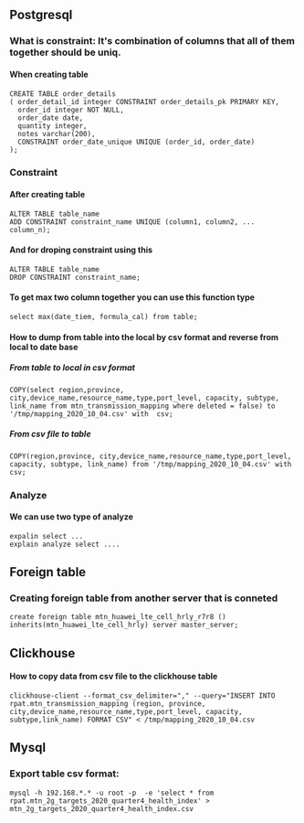 ## Postgresql
### What is constraint: It's combination of columns that all of them together  should be uniq.
#### When creating table
```
CREATE TABLE order_details
( order_detail_id integer CONSTRAINT order_details_pk PRIMARY KEY,
  order_id integer NOT NULL,
  order_date date,
  quantity integer,
  notes varchar(200),
  CONSTRAINT order_date_unique UNIQUE (order_id, order_date)
);
```
### Constraint
#### After creating table
```
ALTER TABLE table_name
ADD CONSTRAINT constraint_name UNIQUE (column1, column2, ... column_n);
```
#### And for droping constraint using this
```
ALTER TABLE table_name
DROP CONSTRAINT constraint_name;
```
#### To get max two column together you can use this function type
```
select max(date_tiem, formula_cal) from table;
```
#### How to dump from table into the local by csv format and reverse from local to date base
##### From table to local in csv format
```
COPY(select region,province, city,device_name,resource_name,type,port_level, capacity, subtype, link_name from mtn_transmission_mapping where deleted = false) to '/tmp/mapping_2020_10_04.csv' with  csv;
```
##### From csv file to table 
```
COPY(region,province, city,device_name,resource_name,type,port_level, capacity, subtype, link_name) from '/tmp/mapping_2020_10_04.csv' with  csv;
```
### Analyze
#### We can use two type of analyze 
```
expalin select ...
explain analyze select ....
```
## Foreign table
### Creating foreign table from another server that is conneted
```
create foreign table mtn_huawei_lte_cell_hrly_r7r8 () inherits(mtn_huawei_lte_cell_hrly) server master_server;
```

## Clickhouse
#### How to copy data from csv file to the clickhouse table
```
clickhouse-client --format_csv_delimiter="," --query="INSERT INTO rpat.mtn_transmission_mapping (region, province, city,device_name,resource_name,type,port_level, capacity, subtype,link_name) FORMAT CSV" < /tmp/mapping_2020_10_04.csv
```
## Mysql
### Export table csv format: 
```
mysql -h 192.168.*.* -u root -p  -e 'select * from rpat.mtn_2g_targets_2020_quarter4_health_index' > mtn_2g_targets_2020_quarter4_health_index.csv
```
